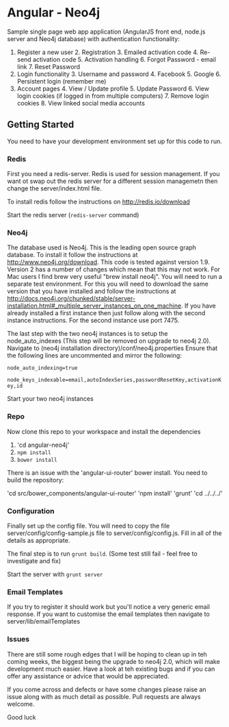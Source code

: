 # Angular - Neo4j

Sample single page web app application (AngularJS front end, node.js server and Neo4j database) with authentication functionality:

1. Register a new user
    2. Registration
    3. Emailed activation code
    4. Re-send activation code
    5. Activation handling
    6. Forgot Password - email link
    7. Reset Password
2. Login functionality
    3. Username and password
    4. Facebook
    5. Google
    6. Persistent login (remember me)
3. Account pages
    4. View / Update profile
    5. Update Password
    6. View login cookies (if logged in from multiple computers)
    7. Remove login cookies
    8. View linked social media accounts

## Getting Started

You need to have your development environment set up for this code to run.

### Redis
First you need a redis-server. Redis is used for session management. If you want ot swap out the redis server for a different session managemetn then change the server/index.html file.

To install redis follow the instructions on http://redis.io/download

Start the redis server (`redis-server` command)

### Neo4j
The database used is Neo4j. This is the leading open source graph database. To install it follow the instructions at http://www.neo4j.org/download. This code is tested against version 1.9. Version 2 has a number of changes which mean that this may not work. For Mac users I find brew very useful "brew install neo4j". You will need to run a separate test environment. For this you will need to download the same version that you have installed and follow the instructions at http://docs.neo4j.org/chunked/stable/server-installation.html#_multiple_server_instances_on_one_machine. If you have already installed a first instance then just follow along with the second instance instructions. For the second instance use port 7475.

The last step with the two neo4j instances is to setup the node_auto_indexes (This step will be removed on upgrade to neo4j 2.0).
Navigate to (neo4j installation directory)/conf/neo4j.properties
Ensure that the following lines are uncommented and mirror the following:

`node_auto_indexing=true`

`node_keys_indexable=email,autoIndexSeries,passwordResetKey,activationKey,id`

Start your two neo4j instances

### Repo

Now clone this repo to your workspace and install the dependencies

1. 'cd angular-neo4j'
2. `npm install`
3. `bower install`

There is an issue with the 'angular-ui-router' bower install. You need to build the repository:

'cd src/bower_components/angular-ui-router'
'npm install'
'grunt'
'cd ../../../'


### Configuration
Finally set up the config file. You will need to copy the file server/config/config-sample.js file to server/config/config.js. Fill in all of the details as appropriate.

The final step is to run `grunt build`. (Some test still fail - feel free to investigate and fix)

Start the server with `grunt server`

### Email Templates
If you try to register it should work but you'll notice a very generic email response. If you want to customise the email templates then navigate to server/lib/emailTemplates

### Issues
There are still some rough edges that I will be hoping to clean up in teh coming weeks, the biggest being the upgrade to neo4j 2.0, which will make development much easier. Have a look at teh existing bugs and if you can offer any assistance or advice that would be appreciated.

If you come across and defects or have some changes please raise an issue along with as much detail as possible. Pull requests are always welcome.

Good luck
